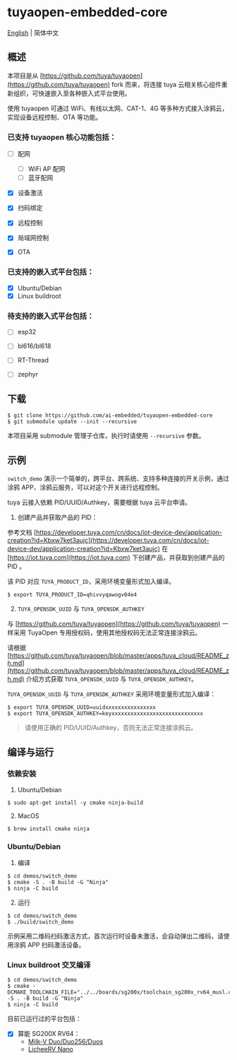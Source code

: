 # tuyaopen-embedded-core

[English](./README.md) | 简体中文

## 概述
本项目是从 [https://github.com/tuya/tuyaopen](https://github.com/tuya/tuyaopen) fork 而来，将连接 tuya 云相关核心组件重新组织，可快速嵌入至各种嵌入式平台使用。


使用 tuyaopen 可通过 WiFi、有线以太网、CAT-1、4G 等多种方式接入涂鸦云，实现设备远程控制、OTA 等功能。

### 已支持 tuyaopen 核心功能包括：
- [ ] 配网
    - [ ] WiFi AP 配网
    - [ ] 蓝牙配网
- [x] 设备激活
- [x] 扫码绑定
- [x] 远程控制
- [x] 局域网控制
- [x] OTA


### 已支持的嵌入式平台包括：
- [x] Ubuntu/Debian
- [x] Linux buildroot

### 待支持的嵌入式平台包括：
- [ ] esp32
- [ ] bl616/bl618
- [ ] RT-Thread
- [ ] zephyr



## 下载
```shell
$ git clone https://github.com/ai-embedded/tuyaopen-embedded-core
$ git submodule update --init --recursive 
```

本项目采用 submodule 管理子仓库，执行时请使用 `--recursive` 参数。


## 示例

`switch_demo` 演示一个简单的，跨平台、跨系统、支持多种连接的开关示例，通过涂鸦 APP、涂鸦云服务，可以对这个开关进行远程控制。

tuya 云接入依赖 PID/UUID/Authkey，需要根据 tuya 云平台申请。


1. 创建产品并获取产品的 PID：

参考文档 [https://developer.tuya.com/cn/docs/iot-device-dev/application-creation?id=Kbxw7ket3aujc](https://developer.tuya.com/cn/docs/iot-device-dev/application-creation?id=Kbxw7ket3aujc) 在 [https://iot.tuya.com](https://iot.tuya.com) 下创建产品，并获取到创建产品的 PID 。

该 PID 对应 `TUYA_PRODUCT_ID`，采用环境变量形式加入编译。
```shell
$ export TUYA_PRODUCT_ID=qhivvyqawogv04e4
```

2. `TUYA_OPENSDK_UUID` 与 `TUYA_OPENSDK_AUTHKEY`

与 [https://github.com/tuya/tuyaopen](https://github.com/tuya/tuyaopen) 一样采用 TuyaOpen 专用授权码，使用其他授权码无法正常连接涂鸦云。


请根据 [https://github.com/tuya/tuyaopen/blob/master/apps/tuya_cloud/README_zh.md](https://github.com/tuya/tuyaopen/blob/master/apps/tuya_cloud/README_zh.md) 介绍方式获取 `TUYA_OPENSDK_UUID` 与 `TUYA_OPENSDK_AUTHKEY`。

`TUYA_OPENSDK_UUID` 与 `TUYA_OPENSDK_AUTHKEY` 采用环境变量形式加入编译：
```shell
$ export TUYA_OPENSDK_UUID=uuidxxxxxxxxxxxxxxxx
$ export TUYA_OPENSDK_AUTHKEY=keyxxxxxxxxxxxxxxxxxxxxxxxxxxxxx
```

> 请使用正确的 PID/UUID/Authkey，否则无法正常连接涂鸦云。

## 编译与运行

### 依赖安装
1. Ubuntu/Debian

```shell
$ sudo apt-get install -y cmake ninja-build
```

2. MacOS
```shell
$ brew install cmake ninja
```

### Ubuntu/Debian
1. 编译
```shell
$ cd demos/switch_demo
$ cmake -S . -B build -G "Ninja"
$ ninja -C build
```

2.  运行
```shell
$ cd demos/switch_demo
$ ./build/switch_demo
```

示例采用二维码扫码激活方式，首次运行时设备未激活，会自动弹出二维码，请使用涂鸦 APP 扫码激活设备。

### Linux buildroot 交叉编译

```shell
$ cd demos/switch_demo
$ cmake -DCMAKE_TOOLCHAIN_FILE="../../boards/sg200x/toolchain_sg200x_rv64_musl.cmake" -S . -B build -G "Ninja"
$ ninja -C build
```

目前已运行过的平台包括：

- [x] 算能 SG200X RV64： 
    - [Milk-V Duo/Duo256/Duos](https://milkv.io/zh/docs/duo/overview)
    - [LicheeRV Nano](https://wiki.sipeed.com/hardware/zh/lichee/RV_Nano/1_intro.html)
